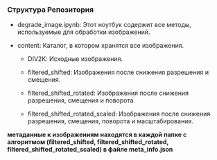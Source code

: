### Структура Репозитория
- degrade_image.ipynb: Этот ноутбук содержит все методы, используемые для обработки изображений.

- content: Каталог, в котором хранятся все изображения.

  - DIV2K: Исходные изображения.

  - filtered_shifted: Изображения после снижения разрешения и смещения.

  - filtered_shifted_rotated: Изображения после снижения разрешения, смещения и поворота.

  - filtered_shifted_rotated_scaled: Изображения после снижения разрешения, смещения, поворота и масштабирования.

**метаданные к изображениям находятся в каждой папке с алгоритмом (filtered_shifted, filtered_shifted_rotated, filtered_shifted_rotated_scaled) в файле meta_info.json**
